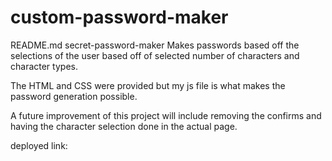 # custom-password-maker
README.md
secret-password-maker
Makes passwords based off the selections of the user based off of selected number of characters and character types.

The HTML and CSS were provided but my js file is what makes the password generation possible.

A future improvement of this project will include removing the confirms and having the character selection done in the actual page.

deployed link: 
